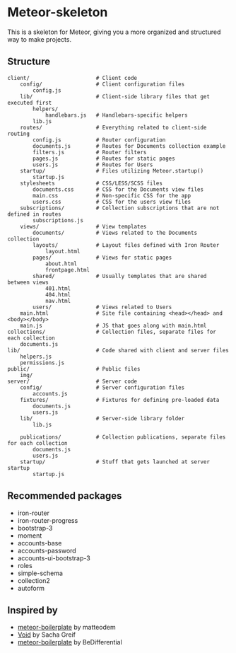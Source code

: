 # Meteor-skeleton

This is a skeleton for Meteor, giving you a more organized and structured way to make projects. 


## Structure

```
client/ 					# Client code
    config/             	# Client configuration files
    	config.js
	lib/                	# Client-side library files that get executed first
		helpers/ 			
			handlebars.js 	# Handlebars-specific helpers
		lib.js
    routes/             	# Everything related to client-side routing
    	config.js 			# Router configuration
    	documents.js 		# Routes for Documents collection example
    	filters.js 			# Router filters
    	pages.js 			# Routes for static pages
    	users.js 			# Routes for Users
    startup/           		# Files utilizing Meteor.startup()
    	startup.js 			
    stylesheets         	# CSS/LESS/SCSS files
    	documents.css 		# CSS for the Documents view files
    	main.css 			# Non-specific CSS for the app
    	users.css 			# CSS for the users view files
    subscriptions/      	# Collection subscriptions that are not defined in routes
    	subscriptions.js 	
	views/			    	# View templates
		documents/ 			# Views related to the Documents collection
		layouts/ 			# Layout files defined with Iron Router
			layout.html
		pages/ 				# Views for static pages
			about.html
			frontpage.html
		shared/         	# Usually templates that are shared between views
			401.html
			404.html
			nav.html
		users/ 				# Views related to Users
	main.html 				# Site file containing <head></head> and <body></body>
	main.js 				# JS that goes along with main.html
collections/  				# Collection files, separate files for each collection
	documents.js
lib/                    	# Code shared with client and server files
	helpers.js
	permissions.js
public/                 	# Public files
	img/
server/						# Server code
	config/ 				# Server configuration files
		accounts.js
    fixtures/           	# Fixtures for defining pre-loaded data
    	documents.js
    	users.js
    lib/                	# Server-side library folder
    	lib.js

    publications/       	# Collection publications, separate files for each collection
    	documents.js
    	users.js
    startup/            	# Stuff that gets launched at server startup
    	startup.js
```

## Recommended packages
- iron-router
- iron-router-progress
- bootstrap-3
- moment
- accounts-base
- accounts-password
- accounts-ui-bootstrap-3
- roles
- simple-schema
- collection2
- autoform

## Inspired by
- [meteor-boilerplate](https://github.com/matteodem/meteor-boilerplate) by matteodem
- [Void](https://github.com/SachaG/Void) by Sacha Greif
- [meteor-boilerplate](https://github.com/BeDifferential/meteor-boilerplate) by BeDifferential
